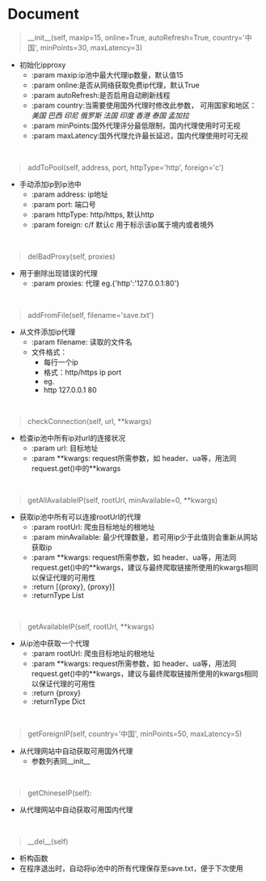 # Document

> \_\_init\_\_(self, maxip=15, online=True, autoRefresh=True, country='中国', minPoints=30, maxLatency=3)

* 初始化ipproxy
	* :param maxip:ip池中最大代理ip数量，默认值15
    * :param online:是否从网络获取免费ip代理，默认True
    * :param autoRefresh:是否启用自动刷新线程
    * :param country:当需要使用国外代理时修改此参数， 可用国家和地区：*美国 巴西 印尼 俄罗斯 法国 印度 香港 泰国 孟加拉*
    * :param minPoints:国外代理评分最低限制，国内代理使用时可无视
    * :param maxLatency:国外代理允许最长延迟，国内代理使用时可无视
    
&nbsp;

> addToPool(self, address, port, httpType='http', foreign='c')

* 手动添加ip到ip池中
	* :param address: ip地址
    * :param port: 端口号
    * :param httpType: http/https, 默认http
    * :param foreign: c/f 默认c 用于标示该ip属于境内或者境外
    
&nbsp;

> delBadProxy(self, proxies)


* 用于删除出现错误的代理
	* :param proxies: 代理 eg.{'http':'127.0.0.1:80'}
    
&nbsp;

> addFromFile(self, filename='save.txt')

* 从文件添加ip代理
	* :param filename: 读取的文件名
    * 文件格式：
    	* 每行一个ip
        * 格式：http/https ip port
        * eg.
        * http 127.0.0.1 80
     
&nbsp;

> checkConnection(self, url, \*\*kwargs)

* 检查ip池中所有ip对url的连接状况
	* :param url: 目标地址
    * :param \*\*kwargs: request所需参数，如 header、ua等，用法同request.get()中的\*\*kwargs

&nbsp;

> getAllAvailableIP(self, rootUrl, minAvailable=0, \*\*kwargs)

* 获取ip池中所有可以连接rootUrl的代理
	* :param rootUrl: 爬虫目标地址的根地址
    * :param minAvailable: 最少代理数量，若可用ip少于此值则会重新从网站获取ip
    * :param \*\*kwargs: request所需参数，如 header、ua等，用法同request.get()中的\*\*kwargs，建议与最终爬取链接所使用的kwargs相同以保证代理的可用性
    * :return \[{proxy}, {proxy}]
    * :returnType List
    
&nbsp;

> getAvailableIP(self, rootUrl, \*\*kwargs)

* 从ip池中获取一个代理
	* :param rootUrl: 爬虫目标地址的根地址
    * :param \*\*kwargs: request所需参数，如 header、ua等，用法同request.get()中的\*\*kwargs，建议与最终爬取链接所使用的kwargs相同以保证代理的可用性
    * :return {proxy}
    * :returnType Dict
    
&nbsp;

> getForeignIP(self, country='中国', minPoints=50, maxLatency=5)

* 从代理网站中自动获取可用国外代理
    * 参数列表同__init__

&nbsp;

> getChineseIP(self):

* 从代理网站中自动获取可用国内代理

&nbsp;

> \_\_del\_\_(self)

* 析构函数
* 在程序退出时，自动将ip池中的所有代理保存至save.txt，便于下次使用